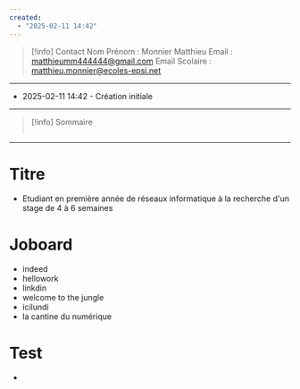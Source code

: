 ```yaml
---
created:
  - "2025-02-11 14:42"
---
```

>[!info] Contact 
Nom Prénom : Monnier Matthieu
Email : matthieumm444444@gmail.com
Email Scolaire : matthieu.monnier@ecoles-epsi.net

---
- 2025-02-11 14:42 - Création initiale
---

> [!info] Sommaire
> ```table-of-contents
> ```

---

# Titre
- Etudiant en première année de réseaux informatique à la recherche d'un stage de 4 à 6 semaines
# Joboard
- indeed
- hellowork
- linkdin
- welcome to the jungle
- icilundi
- la cantine du numérique
# Test
- 